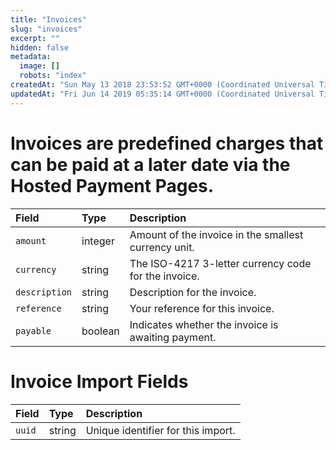 ```yaml
---
title: "Invoices"
slug: "invoices"
excerpt: ""
hidden: false
metadata: 
  image: []
  robots: "index"
createdAt: "Sun May 13 2018 23:53:52 GMT+0000 (Coordinated Universal Time)"
updatedAt: "Fri Jun 14 2019 05:35:14 GMT+0000 (Coordinated Universal Time)"
---
```

# Invoices are predefined charges that can be paid at a later date via the Hosted Payment Pages.

| Field         | Type    | Description                                          |
| :------------ | :------ | :--------------------------------------------------- |
| `amount`      | integer | Amount of the invoice in the smallest currency unit. |
| `currency`    | string  | The ISO-4217 3-letter currency code for the invoice. |
| `description` | string  | Description for the invoice.                         |
| `reference`   | string  | Your reference for this invoice.                     |
| `payable`     | boolean | Indicates whether the invoice is awaiting payment.   |

# Invoice Import Fields

| Field  | Type   | Description                        |
| :----- | :----- | :--------------------------------- |
| `uuid` | string | Unique identifier for this import. |
